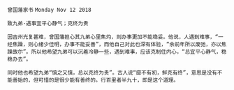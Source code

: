 `曾国藩家书`
`Monday Nov 12 2018`

`致九弟·遇事宜平心静气；克终为贵`

`因吉州光复甚难，曾国藩担心其九弟心里焦灼，则办事更加不能稳妥。他说，人遇到难事，“一经焦躁，则心绪少佳明，办事不能妥善”，而他自己对此也深有体验，“余前年所以废弛，亦以焦躁故尔”。所以他希望九弟可以沉着冷静一些，遇到难事，应该克制住内心，“总宜平心静气，稳稳办去”。`

`同时他也希望九弟“慎之又慎，总以克终为贵”。古人说“靡不有初，鲜克有终”，意思是没有不能善始的，但可惜的是很少能有善终的。行百里者半九十，即是这个道理。`

